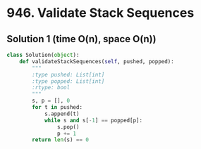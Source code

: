 # 946. Validate Stack Sequences

## Solution 1 (time O(n), space O(n))

```python
class Solution(object):
    def validateStackSequences(self, pushed, popped):
        """
        :type pushed: List[int]
        :type popped: List[int]
        :rtype: bool
        """
        s, p = [], 0
        for t in pushed:
            s.append(t)
            while s and s[-1] == popped[p]:
                s.pop()
                p += 1
        return len(s) == 0
```

